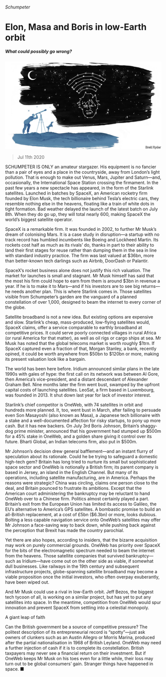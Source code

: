 ###### Schumpeter

# Elon, Masa and Boris in low-Earth orbit 

##### What could possibly go wrong? 

![image](images/20200711_WBD000_0.jpg) 

> Jul 11th 2020 

SCHUMPETER IS ONLY an amateur stargazer. His equipment is no fancier than a pair of eyes and a place in the countryside, away from London’s light pollution. That is enough to make out Venus, Mars, Jupiter and Saturn—and, occasionally, the International Space Station crossing the firmament. In the past few years a new spectacle has appeared, in the form of the Starlink satellites. Launched in batches by SpaceX, an American rocketry firm founded by Elon Musk, the tech billionaire behind Tesla’s electric cars, they resemble nothing else in the heavens, floating like a train of white dots in tight formation. Bad weather delayed the launch of the latest batch on July 8th. When they do go up, they will total nearly 600, making SpaceX the world’s biggest satellite operator.

SpaceX is a remarkable firm. It was founded in 2002, to further Mr Musk’s dream of colonising Mars. It is a case study in disruption—a startup with no track record has humbled incumbents like Boeing and Lockheed Martin. Its rockets cost half as much as its rivals’ do, thanks in part to their ability to land their first stages for reuse rather than dumping them in the sea in line with standard industry practice. The firm was last valued at $36bn, more than better-known tech darlings such as Airbnb, DoorDash or Palantir.


SpaceX’s rocket business alone does not justify this rich valuation. The market for launches is small and stagnant. Mr Musk himself has said that the most his firm could hope to earn from them is around $3bn in revenue a year. If he is to make it to Mars—and if his investors are to see big returns—he needs another plan. This is where Starlink comes in. Those satellites visible from Schumpeter’s garden are the vanguard of a planned constellation of over 1,000, designed to beam the internet to every corner of the globe.

Satellite broadband is not a new idea. But existing options are expensive and slow. Starlink’s cheap, mass-produced, low-flying satellites would, SpaceX claims, offer a service comparable to earthly broadband at competitive prices. It could serve poorly connected villages in rural Africa (or rural America for that matter), as well as oil rigs or cargo ships at sea. Mr Musk has noted that the global telecoms market is worth roughly $1trn. If SpaceX captured even a fraction of that, Morgan Stanley, a bank, recently opined, it could be worth anywhere from $50bn to $120bn or more, making its present valuation look like a bargain.

The world has been here before. Iridium announced similar plans in the late 1990s with gales of hype: the first call on its network was between Al Gore, then America’s vice-president, and a distant descendant of Alexander Graham Bell. Nine months later the firm went bust, swamped by the upfront capital costs of launching satellites. LeoSat, a firm based in Luxembourg, was founded in 2013. It shut down last year for lack of investor interest.

Starlink’s chief competitor is OneWeb, with 74 satellites in orbit and hundreds more planned. It, too, went bust in March, after failing to persuade even Son Masayoshi (also known as Masa), a Japanese tech billionaire with a stake and a well-documented affection for risky startups, to pony up more cash. But it has new backers. On July 3rd Boris Johnson, Britain’s shaggy-dog prime minister, announced that his government had stumped up $500m for a 45% stake in OneWeb, and a golden share giving it control over its future. Bharti Global, an Indian telecoms firm, also put in $500m.

Mr Johnson’s decision drew general bafflement—and an instant flurry of speculation about its rationale. Could he be trying to safeguard a domestic high-tech gem? Britain has long tried to nurture its small but sophisticated space sector and OneWeb is notionally a British firm; its parent company is based in Jersey, an island in the English Channel. But many of its operations, including satellite manufacturing, are in America. Perhaps the reasons were strategic? China was circling, claims one person close to the deal, and Britain pounced to frustrate its ambitions. Except that the American court administering the bankruptcy may be reluctant to hand OneWeb over to a Chinese firm. Politics almost certainly played a part. Britain’s exit from the European Union has limited its access to Galileo, the EU’s alternative to America’s GPS satellites. A bombastic promise to build an all-British replacement, at a cost of £5bn ($6.3bn) or more, looks dubious. Bolting a less capable navigation service onto OneWeb’s satellites may offer Mr Johnson a face-saving way to back down, while pushing back against the perception that Brexit has made the country parochial.

Yet there are also hopes, according to insiders, that the bizarre acquisition may work on purely commercial grounds. OneWeb has priority over SpaceX for the bits of the electromagnetic spectrum needed to beam the internet from the heavens. Those satellite companies that survived bankruptcy—such as Iridium—have come out on the other side as viable, if somewhat dull businesses. Like railways in the 19th century and subsequent infrastructure projects, globe-spanning satellite broadband may become a viable proposition once the initial investors, who often overpay exuberantly, have been wiped out.

And Mr Musk could use a rival in low-Earth orbit. Jeff Bezos, the biggest tech tycoon of all, is working on a similar project, but has yet to put any satellites into space. In the meantime, competition from OneWeb would spur innovation and prevent SpaceX from settling into a celestial monopoly.

A giant leap of faith

Can the British government be a source of competitive pressure? The politest description of its entrepreneurial record is “spotty”—just ask owners of clunkers such as an Austin Allegro or Morris Marina, produced after the partial nationalisation in 1968 of British Leyland. OneWeb may need a further injection of cash if it is to complete its constellation. British taxpayers may never see a financial return on their investment. But if OneWeb keeps Mr Musk on his toes even for a little while, their loss may turn out to be global consumers’ gain. Stranger things have happened in space. ■

